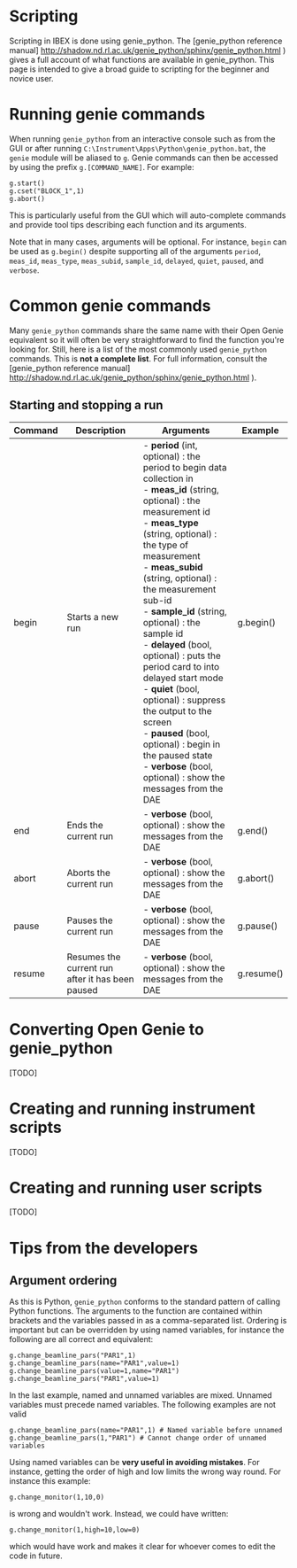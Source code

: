 Scripting
=========

Scripting in IBEX is done using genie_python. The [genie_python reference manual] http://shadow.nd.rl.ac.uk/genie_python/sphinx/genie_python.html ) gives a full account of what functions are available in genie_python. This page is intended to give a broad guide to scripting for the beginner and novice user.

Running genie commands
======================

When running `genie_python` from an interactive console such as from the GUI or after running `C:\Instrument\Apps\Python\genie_python.bat`, the `genie` module will be aliased to `g`. Genie commands can then be accessed by using the prefix `g.[COMMAND_NAME]`. For example:

```
g.start()
g.cset("BLOCK_1",1)
g.abort()
```

This is particularly useful from the GUI which will auto-complete commands and provide tool tips describing each function and its arguments.

Note that in many cases, arguments will be optional. For instance, `begin` can be used as `g.begin()` despite supporting all of the arguments `period`, `meas_id`, `meas_type`, `meas_subid`, `sample_id`, `delayed`, `quiet`, `paused`, and `verbose`.

Common genie commands
==========================

Many `genie_python` commands share the same name with their Open Genie equivalent so it will often be very straightforward to find the function you're looking for. Still, here is a list of the most commonly used `genie_python` commands. This is **not a complete list**. For full information, consult the [genie_python reference manual] http://shadow.nd.rl.ac.uk/genie_python/sphinx/genie_python.html ).

Starting and stopping a run
---------------------------

| Command | Description | Arguments | Example |
|-------|------------------|--------------------------------------------------------------------------------------------------------------------------------------------------------------------------------------------------------------------------------------------------------------------------------------------------------------------------------------------------------------------------------------------------------------------------------------------------------------------------------------------------------------------------------|-----------|
| begin | Starts a new run | - **period** (int, optional) : the period to begin data collection in<br>- **meas_id** (string, optional) : the measurement id<br>- **meas_type** (string, optional) : the type of measurement<br>- **meas_subid** (string, optional) : the measurement sub-id<br>- **sample_id** (string, optional) : the sample id<br>- **delayed** (bool, optional) : puts the period card to into delayed start mode<br>- **quiet** (bool, optional) : suppress the output to the screen<br>- **paused** (bool, optional) : begin in the paused state<br>- **verbose** (bool, optional) : show the messages from the DAE | g.begin() |
| end | Ends the current run | - **verbose** (bool, optional) : show the messages from the DAE | g.end() |
| abort | Aborts the current run | - **verbose** (bool, optional) : show the messages from the DAE | g.abort() |
| pause | Pauses the current run | - **verbose** (bool, optional) : show the messages from the DAE | g.pause() |
| resume | Resumes the current run after it has been paused | - **verbose** (bool, optional) : show the messages from the DAE | g.resume() |

Converting Open Genie to genie_python
=====================================

[TODO]

Creating and running instrument scripts
=======================================

[TODO]

Creating and running user scripts
=================================

[TODO]



Tips from the developers
============================

Argument ordering
-----------------

As this is Python, `genie_python` conforms to the standard pattern of calling Python functions. The arguments to the function are contained within brackets and the variables passed in as a comma-separated list. Ordering is important but can be overridden by using named variables, for instance the following are all correct and equivalent:

```
g.change_beamline_pars("PAR1",1)
g.change_beamline_pars(name="PAR1",value=1)
g.change_beamline_pars(value=1,name="PAR1")
g.change_beamline_pars("PAR1",value=1)
```

In the last example, named and unnamed variables are mixed. Unnamed variables must precede named variables. The following examples are not valid

```
g.change_beamline_pars(name="PAR1",1) # Named variable before unnamed
g.change_beamline_pars(1,"PAR1") # Cannot change order of unnamed variables
```

Using named variables can be **very useful in avoiding mistakes**. For instance, getting the order of high and low limits the wrong way round. For instance this example:

```
g.change_monitor(1,10,0)
```

is wrong and wouldn't work. Instead, we could have written:

```
g.change_monitor(1,high=10,low=0)
```

which would have work and makes it clear for whoever comes to edit the code in future.